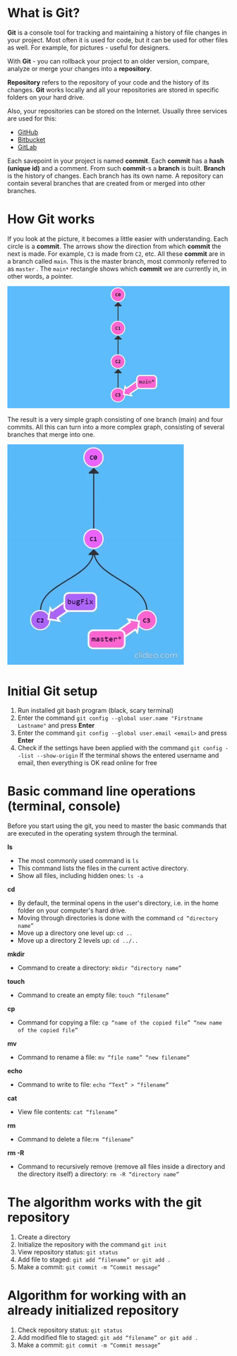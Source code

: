# **What is Git?**

**Git** is a console tool for tracking and maintaining a history of file changes in your project. Most often it is used for code, but it can be used for other files as well. For example, for pictures - useful for designers.

With **Git** - you can rollback your project to an older version, compare, analyze or merge your changes into a **repository**.

**Repository** refers to the repository of your code and the history of its changes. **Git** works locally and all your repositories are stored in specific folders on your hard drive.

Also, your repositories can be stored on the Internet. Usually three services are used for this:

- [GitHub](https://github.com/)
- [Bitbucket](https://bitbucket.org/)
- [GitLab](https://gitlab.com/)

Each savepoint in your project is named **commit**. Each **commit** has a **hash (unique id)** and a comment. From such **commit**-s a **branch** is built. **Branch** is the history of changes. Each branch has its own name. A repository can contain several branches that are created from or merged into other branches.

# **How Git works**

If you look at the picture, it becomes a little easier with understanding. Each circle is a **commit**. The arrows show the direction from which **commit** the next is made. For example, `C3` is made from `C2`, etc. All these **commit** are in a branch called `main`. This is the master branch, most commonly referred to as `master` . The `main*` rectangle shows which **commit** we are currently in, in other words, a pointer.

![](assets/1.jpeg)

The result is a very simple graph consisting of one branch (main) and four commits. All this can turn into a more complex graph, consisting of several branches that merge into one.

![](assets/bugFix.gif)

# **Initial Git setup**

1. Run installed git bash program (black, scary terminal)
2. Enter the command `git config --global user.name "Firstname Lastname"` and press **Enter**
3. Enter the command `git config --global user.email <email>` and press **Enter**
4. Check if the settings have been applied with the command `git config --list --show-origin`
   If the terminal shows the entered username and email, then everything is OK
   read online for free

# **Basic command line operations (terminal, console)**

Before you start using the git, you need to master the basic commands that are executed in the operating system through the terminal.

**ls**

- The most commonly used command is `ls`
- This command lists the files in the current active directory.
- Show all files, including hidden ones: `ls -a`

**cd**

- By default, the terminal opens in the user's directory, i.e. in the home folder on your computer's hard drive.
- Moving through directories is done with the command `cd “directory name”`
- Move up a directory one level up: `cd ..`
- Move up a directory 2 levels up: `cd ../..`

**mkdir**

- Command to create a directory: `mkdir “directory name”`

**touch**

- Command to create an empty file: `touch “filename”`

**cp**

- Command for copying a file: `cp “name of the copied file” “new name of the copied file”`

**mv**

- Command to rename a file: `mv “file name” “new filename”`

**echo**

- Command to write to file: `echo “Text” > “filename”`

**cat**

- View file contents: `cat “filename”`

**rm**

- Command to delete a file:`rm “filename”`

**rm -R**

- Command to recursively remove (remove all files inside a directory and the directory itself) a directory: `rm -R “directory name”`

# The algorithm works with the git repository

1. Create a directory
2. Initialize the repository with the command `git init`
3. View repository status: `git status`
4. Add file to staged: `git add “filename” or git add .`
5. Make a commit: `git commit -m “Commit message”`

# **Algorithm for working with an already initialized repository**

1. Check repository status: `git status`
2. Add modified file to staged: `git add “filename” or git add .`
3. Make a commit: `git commit -m “Commit message”`
